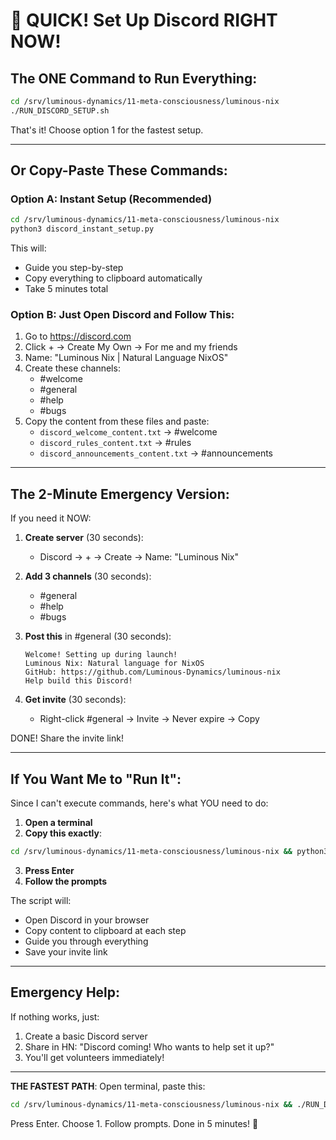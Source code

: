 # 🚀 QUICK! Set Up Discord RIGHT NOW!

## The ONE Command to Run Everything:

```bash
cd /srv/luminous-dynamics/11-meta-consciousness/luminous-nix
./RUN_DISCORD_SETUP.sh
```

That's it! Choose option 1 for the fastest setup.

---

## Or Copy-Paste These Commands:

### Option A: Instant Setup (Recommended)
```bash
cd /srv/luminous-dynamics/11-meta-consciousness/luminous-nix
python3 discord_instant_setup.py
```
This will:
- Guide you step-by-step
- Copy everything to clipboard automatically
- Take 5 minutes total

### Option B: Just Open Discord and Follow This:
1. Go to https://discord.com
2. Click + → Create My Own → For me and my friends
3. Name: "Luminous Nix | Natural Language NixOS"
4. Create these channels:
   - #welcome
   - #general
   - #help
   - #bugs
5. Copy the content from these files and paste:
   - `discord_welcome_content.txt` → #welcome
   - `discord_rules_content.txt` → #rules
   - `discord_announcements_content.txt` → #announcements

---

## The 2-Minute Emergency Version:

If you need it NOW:

1. **Create server** (30 seconds):
   - Discord → + → Create → Name: "Luminous Nix"

2. **Add 3 channels** (30 seconds):
   - #general
   - #help
   - #bugs

3. **Post this** in #general (30 seconds):
   ```
   Welcome! Setting up during launch!
   Luminous Nix: Natural language for NixOS
   GitHub: https://github.com/Luminous-Dynamics/luminous-nix
   Help build this Discord!
   ```

4. **Get invite** (30 seconds):
   - Right-click #general → Invite → Never expire → Copy

DONE! Share the invite link!

---

## If You Want Me to "Run It":

Since I can't execute commands, here's what YOU need to do:

1. **Open a terminal**
2. **Copy this exactly**:
```bash
cd /srv/luminous-dynamics/11-meta-consciousness/luminous-nix && python3 discord_instant_setup.py
```
3. **Press Enter**
4. **Follow the prompts**

The script will:
- Open Discord in your browser
- Copy content to clipboard at each step
- Guide you through everything
- Save your invite link

---

## Emergency Help:

If nothing works, just:
1. Create a basic Discord server
2. Share in HN: "Discord coming! Who wants to help set it up?"
3. You'll get volunteers immediately!

---

**THE FASTEST PATH**: Open terminal, paste this:
```bash
cd /srv/luminous-dynamics/11-meta-consciousness/luminous-nix && ./RUN_DISCORD_SETUP.sh
```

Press Enter. Choose 1. Follow prompts. Done in 5 minutes! 🚀